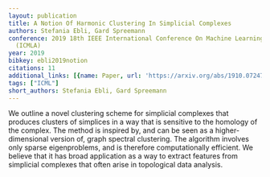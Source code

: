 ```yaml
---
layout: publication
title: A Notion Of Harmonic Clustering In Simplicial Complexes
authors: Stefania Ebli, Gard Spreemann
conference: 2019 18th IEEE International Conference On Machine Learning And Applications
  (ICMLA)
year: 2019
bibkey: ebli2019notion
citations: 11
additional_links: [{name: Paper, url: 'https://arxiv.org/abs/1910.07247'}]
tags: ["ICML"]
short_authors: Stefania Ebli, Gard Spreemann
---
```

We outline a novel clustering scheme for simplicial complexes that produces
clusters of simplices in a way that is sensitive to the homology of the
complex. The method is inspired by, and can be seen as a higher-dimensional
version of, graph spectral clustering. The algorithm involves only sparse
eigenproblems, and is therefore computationally efficient. We believe that it
has broad application as a way to extract features from simplicial complexes
that often arise in topological data analysis.